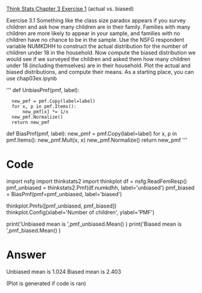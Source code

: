 [Think Stats Chapter 3 Exercise 1](http://greenteapress.com/thinkstats2/html/thinkstats2004.html#toc31) (actual vs. biased)

Exercise 3.1 Something like the class size paradox appears if you survey
children and ask how many children are in their family. Families with many
children are more likely to appear in your sample, and families with no children
have no chance to be in the sample.
Use the NSFG respondent variable NUMKDHH to construct the actual distribution
for the number of children under 18 in the household.
Now compute the biased distribution we would see if we surveyed the children
and asked them how many children under 18 (including themselves) are in
their household.
Plot the actual and biased distributions, and compute their means. As a
starting place, you can use chap03ex.ipynb


'''
  def UnbiasPmf(pmf, label):
  
      new_pmf = pmf.Copy(label=label)
      for x, p in pmf.Items():
          new_pmf[x] *= 1/x
      new_pmf.Normalize()
      return new_pmf
  def BiasPmf(pmf, label):
      new_pmf = pmf.Copy(label=label)
      for x, p in pmf.Items():
          new_pmf.Mult(x, x)
      new_pmf.Normalize()
      return new_pmf
 '''
 
# Code
import nsfg
import thinkstats2
import thinkplot
df = nsfg.ReadFemResp() 
pmf_unbiased = thinkstats2.Pmf(df.numkdhh, label='unbiased')
pmf_biased = BiasPmf(pmf=pmf_unbiased, label='biased')

thinkplot.Pmfs([pmf_unbiased, pmf_biased])
thinkplot.Config(xlabel='Number of children', ylabel='PMF')

print('Unbiased mean is ',pmf_unbiased.Mean() )
print('Biased mean is ',pmf_biased.Mean() )

# Answer
Unbiased mean is 1.024
Biased mean is 2.403

(Plot is generated if code is ran)
